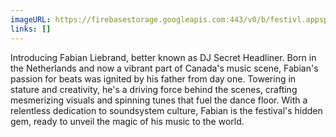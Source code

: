 ```yaml
---
imageURL: https://firebasestorage.googleapis.com:443/v0/b/festivl.appspot.com/o/userContent%2F51C4B976-04FE-4B14-A1E9-74F74C5CA6BB.png?alt=media&token=cbfcb50d-5c9e-406d-a91b-103e9fe3c3ce
links: []
---
```

Introducing Fabian Liebrand, better known as DJ Secret Headliner. Born in the Netherlands and now a vibrant part of Canada's music scene, Fabian's passion for beats was ignited by his father from day one. Towering in stature and creativity, he's a driving force behind the scenes, crafting mesmerizing visuals and spinning tunes that fuel the dance floor. With a relentless dedication to soundsystem culture, Fabian is the festival's hidden gem, ready to unveil the magic of his music to the world.